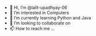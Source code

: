 - 👋 Hi, I’m @lalit-upadhyay-06
- 👀 I’m interested in Computers
- 🌱 I’m currently learning Python and Java
- 💞️ I’m looking to collaborate on 
- 📫 How to reach me ...

<!---
lalit-upadhyay-06/lalit-upadhyay-06 is a ✨ special ✨ repository because its `README.md` (this file) appears on your GitHub profile.
You can click the Preview link to take a look at your changes.
--->
